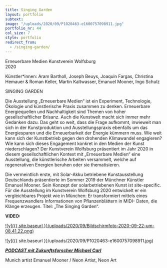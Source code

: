 ```yaml
---
title: Singing Garden
layout: portfolio
subtext: 
image: "/uploads/2020/09/P1020463-e1600757098911.jpg"
portfolio_nr: 44
col_size: 7
style: portfolio
redirect_from:
  - /singing-garden/
---
```

Erneuerbare Medien Kunstverein Wolfsburg  
2020

Künstler*innen: Aram Bartholl, Joseph Beuys, Joaquin Fargas, Christina Hemauer & Roman Keller, Martin Kaltwasser, Emanuel Mooner, Ingo Schulz

SINGING GARDEN

Die Ausstellung „Erneuerbare Medien“ ist ein Experiment, Technologie, Ökologie und künstlerische Praxis zusammen zu denken. Erneuerbare Energiequellen und Nachhaltigkeit sind Themen von hoher gesellschaftlicher Brisanz. Auch die Kunstwelt macht sich immer mehr Gedanken dazu. Das geht so weit, dass die Frage aufkommt, inwieweit man sich in der Kunstproduktion und Ausstellungspraxis ebenfalls um das Energiesparen und die Erneuerbarkeit der Energie kümmern muss. Wie weit kann sich der Kunstbetrieb gegen den drohenden Klimawandel engagieren? Wie kann sich dieses Engagement konkret in den Medien der Kunst niederschlagen? Der Kunstverein Wolfsburg präsentiert im Jahr 2020 in diesem gesellschaftlichen Kontext mit „Erneuerbare Medien“ eine Ausstellung, die künstlerische Arbeiten versammelt, welche auf regenerativen Energien beruhen oder sie thematisieren.

Die vermeintlich erste, mit Solar-Akku betriebene Kunstausstellung Deutschlands präsentierte im Sommer 2019 der Münchner Künstler Emanuel Mooner. Sein Konzept der solarbetriebenen Kunst ist site-specific. Für die Ausstellung im Kunstverein Wolfsburg 2020 entwickelt er ein vergleichbares Projekt wie in München: Er transformiert mittels eines Frequenzwandlers Informationen von Pflanzenblättern in MIDI- Daten, die Klänge erzeugen. Titel: „The Singing Garden“.

**VIDEO:**[](https://youtu.be/S1g9ni9-VoI)

[![y]({{ site.baseurl }}/uploads/2020/09/Bildschirmfoto-2020-09-22-um-08.41.22.png)](https://youtu.be/S1g9ni9-VoI)

![y]({{ site.baseurl }}/uploads/2020/09/P1020463-e1600757098911.jpg)

**_[PODCAST mit Zukunftsforscher Michael Carl](https://dastorzururbanenzukunft.podigee.io/5-klang-und-raum-der-stadt)_**

Munich artist Emanuel Mooner / Neon Artist, Neon Art
